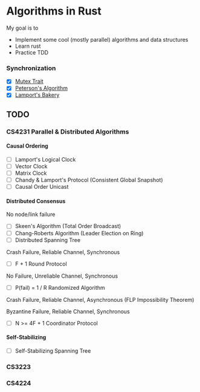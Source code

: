 # Algorithms in Rust
My goal is to
- Implement some cool (mostly parallel) algorithms and data structures
- Learn rust
- Practice TDD

### Synchronization
- [x] [Mutex Trait](src/sync/mod.rs)
- [x] [Peterson's Algorithm](src/sync/peterson.rs)
- [x] [Lamport's Bakery](src/sync/lamports_bakery.rs)

## TODO
### CS4231 Parallel & Distributed Algorithms
#### Causal Ordering
- [ ] Lamport's Logical Clock
- [ ] Vector Clock
- [ ] Matrix Clock
- [ ] Chandy & Lamport's Protocol (Consistent Global Snapshot) 
- [ ] Causal Order Unicast

#### Distributed Consensus
No node/link failure
- [ ] Skeen's Algorithm (Total Order Broadcast)
- [ ] Chang-Roberts Algorithm (Leader Election on Ring)
- [ ] Distributed Spanning Tree

Crash Failure, Reliable Channel, Synchronous
- [ ] F + 1 Round Protocol

No Failure, Unreliable Channel, Synchronous
- [ ] P(fail) = 1 / R Randomized Algorithm

Crash Failure, Reliable Channel, Asynchronous (FLP Impossibility Theorem)

Byzantine Failure, Reliable Channel, Synchronous
- [ ] N >= 4F + 1 Coordinator Protocol

#### Self-Stabilizing
- [ ] Self-Stabilizing Spanning Tree

### CS3223
### CS4224